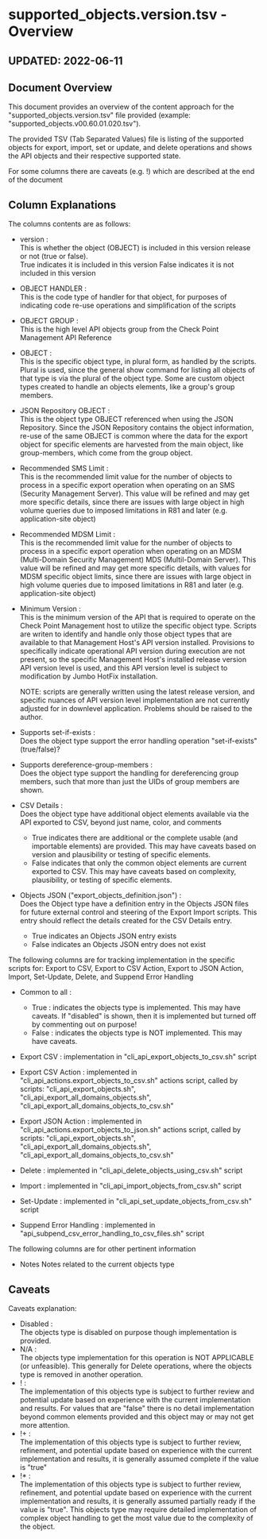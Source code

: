 # supported_objects.version.tsv - Overview

## UPDATED:  2022-06-11

## Document Overview

This document provides an overview of the content approach for the "supported_objects.version.tsv" file provided (example:  "supported_objects.v00.60.01.020.tsv").

The provided TSV (Tab Separated Values) file is listing of the supported objects for export, import, set or update, and delete operations and shows the API objects and their respective supported state.

For some columns there are caveats (e.g. !) which are described at the end of the document

## Column Explanations

The columns contents are as follows:

- version :  
    This is whether the object (OBJECT) is included in this version release or not (true or false).  
        True indicates it is included in this version
        False indicates it is not included in this version

- OBJECT HANDLER :  
    This is the code type of handler for that object, for purposes of indicating code re-use operations and simplification of the scripts

- OBJECT GROUP :  
    This is the high level API objects group from the Check Point Management API Reference

- OBJECT :  
    This is the specific object type, in plural form, as handled by the scripts.  Plural is used, since the general show command for listing all objects of that type is via the plural of the object type.  Some are custom object types created to handle an objects elements, like a group's group members.

- JSON Repository OBJECT :  
    This is the object type OBJECT referenced when using the JSON Repository.  Since the JSON Repository contains the object information, re-use of the same OBJECT is common where the data for the export object for specific elements are harvested from the main object, like group-members, which come from the group object.

- Recommended SMS Limit :  
    This is the recommended limit value for the number of objects to process in a specific export operation when operating on an SMS (Security Management Server).  This value will be refined and may get more specific details, since there are issues with large object in high volume queries due to imposed limitations in R81 and later (e.g. application-site object)

- Recommended MDSM Limit :  
    This is the recommended limit value for the number of objects to process in a specific export operation when operating on an MDSM (Multi-Domain Security Management) MDS (Multil-Domain Server).  This value will be refined and may get more specific details, with values for MDSM specific object limits, since there are issues with large object in high volume queries due to imposed limitations in R81 and later (e.g. application-site object)

- Minimum Version :  
    This is the minimum version of the API that is required to operate on the Check Point Management host to utilize the specific object type.  Scripts are writen to identify and handle only those object types that are available to that Management Host's API version installed.  Provisions to specifically indicate operational API version during execution are not present, so the specific Management Host's installed release version API version level is used, and this API version level is subject to modification by Jumbo HotFix installation.

     NOTE:  scripts are generally written using the latest release version, and specific nuances of API version level implementation are not currently adjusted for in downlevel application.  Problems should be raised to the author.

- Supports set-if-exists :  
    Does the object type support the error handling operation "set-if-exists" (true/false)?

- Supports dereference-group-members :  
    Does the object type support the handling for dereferencing group members, such that more than just the UIDs of group members are shown.

- CSV Details :  
    Does the object type have additional object elements available via the API exported to CSV, beyond just name, color, and comments

  - True indicates there are additional or the complete usable (and importable elements) are provided.  This may have caveats based on version and plausibility or testing of specific elements.
  - False indicates that only the common object elements are current exported to CSV.  This may have caveats based on complexity, plausibility, or testing of specific elements.

- Objects JSON ("export_objects_definition.json") :  
    Does the Object type have a definition entry in the Objects JSON files for future external control and steering of the Export Import scripts.  This entry should reflect the details created for the CSV Details entry.

  - True indicates an Objects JSON entry exists
  - False indicates an Objects JSON entry does not exist

The following columns are for tracking implementation in the specific scripts for:  Export to CSV, Export to CSV Action, Export to JSON Action, Import, Set-Update, Delete, and Suppend Error Handling

- Common to all :
  - True : indicates the objects type is implemented.  This may have caveats.  If "disabled" is shown, then it is implemented but turned off by commenting out on purpose!
  - False : indicates the objects type is NOT implemented.  This may have caveats.

- Export CSV :  implementation in "cli_api_export_objects_to_csv.sh" script
- Export CSV Action :  implemented in "cli_api_actions.export_objects_to_csv.sh" actions script, called by scripts:  "cli_api_export_objects.sh", "cli_api_export_all_domains_objects.sh", "cli_api_export_all_domains_objects_to_csv.sh"
- Export JSON Action :  implemented in "cli_api_actions.export_objects_to_json.sh" actions script, called by scripts:  "cli_api_export_objects.sh", "cli_api_export_all_domains_objects.sh", "cli_api_export_all_domains_objects_to_csv.sh"
- Delete :  implemented in "cli_api_delete_objects_using_csv.sh" script
- Import :  implemented in "cli_api_import_objects_from_csv.sh" script
- Set-Update :  implemented in "cli_api_set_update_objects_from_csv.sh" script
- Suppend Error Handling :  implemented in "api_subpend_csv_error_handling_to_csv_files.sh" script

The following columns are for other pertinent information

- Notes
    Notes related to the current objects type

## Caveats

Caveats explanation:

- Disabled :  
    The objects type is disabled on purpose though implementation is provided.
- N/A :  
    The objects type implementation for this operation is NOT APPLICABLE (or unfeasible).  This generally for Delete operations, where the objects type is removed in another operation.
- ! :  
    The implementation of this objects type is subject to further review and potential update based on experience with the current implementation and results.  For values that are "false" there is no detail implementation beyond common elements provided and this object may or may not get more attention.
- !+ :  
    The implementation of this objects type is subject to further review, refinement, and potential update based on experience with the current implementation and results, it is generally assumed complete if the value is "true"
- !* :  
    The implementation of this objects type is subject to further review, refinement, and potential update based on experience with the current implementation and results, it is generally assumed partially ready if the value is "true".  This objects type may require detailed implementation of complex object handling to get the most value due to the complexity of the object.
